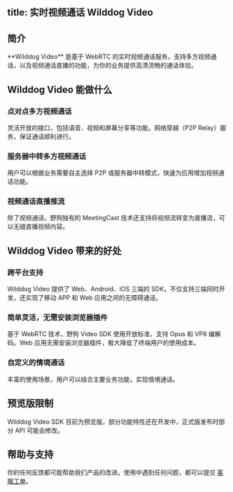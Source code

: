 
title: 实时视频通话 Wilddog Video
---
<h2 id='简介' class="article-heading top-heading">简介</h2>
**Wilddog Video** 是基于 WebRTC 的实时视频通话服务，支持多方视频通话，以及视频通话直播的功能，为你的业务提供高清流畅的通话体验。

## Wilddog Video 能做什么

### 点对点多方视频通话

灵活开放的接口，包括语音、视频和屏幕分享等功能。网络穿越（P2P Relay）服务，保证通话顺利进行。

### 服务器中转多方视频通话

用户可以根据业务需要自主选择 P2P 或服务器中转模式，快速为应用增加视频通话功能。

### 视频通话直播推流

除了视频通话，野狗独有的 MeetingCast 技术还支持将视频流转变为直播流，可以无缝直播视频内容。

## Wilddog Video 带来的好处

### 跨平台支持

Wilddog Video 提供了 Web、Android、iOS 三端的 SDK，不仅支持三端同时开发，还实现了移动 APP 和 Web 应用之间的无障碍通话。

### 简单灵活，无需安装浏览器插件

基于 WebRTC 技术，野狗 Video SDK 使用开放标准，支持 Opus 和 VP8 编解码。Web 应用无需安装浏览器插件，极大降低了终端用户的使用成本。

### 自定义的情境通话

丰富的使用场景，用户可以结合主要业务功能，实现情境通话。

## 预览版限制

Wilddog Video SDK 目前为预览版，部分功能特性还在开发中，正式版发布时部分 API 可能会修改。

## 帮助与支持

你的任何反馈都可能帮助我们产品的改进。使用中遇到任何问题，都可以提交 [客服工单](https://wilddog.kf5.com/user/login/?_ga=1.87552923.207002905.1448960317)。
